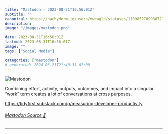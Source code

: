```yaml
---
title: "Mastodon - 2023-08-31T16:56:01Z"
subtitle: ""
canonical: https://hachyderm.io/users/mweagle/statuses/110985278993672741
description:
image: "/images/mastodon.png"

date: 2023-08-31T16:56:01Z
lastmod: 2023-08-31T16:56:01Z
image: ""
tags: ["Social Media"]

categories: ["mastodon"]
# generated: 2024-06-21T21:40:31-07:00
---
```

![Mastodon](/images/mastodon.png)

<p>Combining effort, activity, outputs, outcomes, and impact into a singular “work” term creates a lot of conversations at cross purposes. </p><p><a href="https://tidyfirst.substack.com/p/measuring-developer-productivity" target="_blank" rel="nofollow noopener noreferrer" translate="no"><span class="invisible">https://</span><span class="ellipsis">tidyfirst.substack.com/p/measu</span><span class="invisible">ring-developer-productivity</span></a></p>


###### [Mastodon Source 🐘](https://hachyderm.io/@mweagle/110985278993672741)

___
